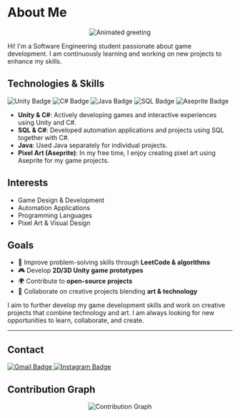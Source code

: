 # About Me

<p align="center">
  <img src="https://readme-typing-svg.herokuapp.com?font=Fira+Code&weight=500&size=22&pause=1000&color=1B9BEA&center=true&vCenter=true&width=400&lines=%F0%9F%91%8B+Hi%2C+I'm+Alp+Mete+Unal" alt="Animated greeting" />
</p>

Hi! I'm a Software Engineering student passionate about game development. I am continuously learning and working on new projects to enhance my skills.

## Technologies & Skills

<p>
  <img src="https://img.shields.io/badge/Unity-100000?style=for-the-badge&logo=unity&logoColor=white" alt="Unity Badge"/>
  <img src="https://img.shields.io/badge/C%23-239120?style=for-the-badge&logo=c-sharp&logoColor=white" alt="C# Badge"/>
  <img src="https://img.shields.io/badge/Java-ED8B00?style=for-the-badge&logo=java&logoColor=white" alt="Java Badge"/>
  <img src="https://img.shields.io/badge/SQL-4479A1?style=for-the-badge&logo=postgresql&logoColor=white" alt="SQL Badge"/>
  <img src="https://img.shields.io/badge/Aseprite-7D929E?style=for-the-badge&logo=Aseprite&logoColor=white" alt="Aseprite Badge"/>
</p>

- **Unity & C#**: Actively developing games and interactive experiences using Unity and C#.
- **SQL & C#**: Developed automation applications and projects using SQL together with C#.
- **Java**: Used Java separately for individual projects.
- **Pixel Art (Aseprite)**: In my free time, I enjoy creating pixel art using Aseprite for my game projects.

## Interests

- Game Design & Development
- Automation Applications
- Programming Languages
- Pixel Art & Visual Design

## Goals

- 🧩 Improve problem-solving skills through **LeetCode & algorithms**  
- 🎮 Develop **2D/3D Unity game prototypes**  
- 🌍 Contribute to **open-source projects**  
- 🤝 Collaborate on creative projects blending **art & technology**  

I aim to further develop my game development skills and work on creative projects that combine technology and art. I am always looking for new opportunities to learn, collaborate, and create.

---

## Contact

<p>
  <a href="mailto:unalalpmete@gmail.com">
    <img src="https://img.shields.io/badge/Gmail-D14836?style=for-the-badge&logo=gmail&logoColor=white" alt="Gmail Badge"/>
  </a>
  <a href="https://www.instagram.com/alp_mete_unal/">
    <img src="https://img.shields.io/badge/Instagram-E4405F?style=for-the-badge&logo=instagram&logoColor=white" alt="Instagram Badge"/>
  </a>
</p>

## Contribution Graph

<p align="center">
  <img src="https://github-readme-activity-graph.vercel.app/graph?username=unalalpmete&theme=react-dark" alt="Contribution Graph"/>
</p>


